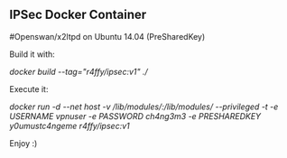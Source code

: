 ## IPSec Docker Container 

#Openswan/x2ltpd on Ubuntu 14.04 (PreSharedKey)

Build it with:

*docker build --tag="r4ffy/ipsec:v1" ./*


Execute it:


*docker run -d --net host -v /lib/modules/:/lib/modules/  --privileged -t -e USERNAME vpnuser -e PASSWORD ch4ng3m3 -e PRESHAREDKEY y0umustc4ngeme  r4ffy/ipsec:v1*


Enjoy :)
